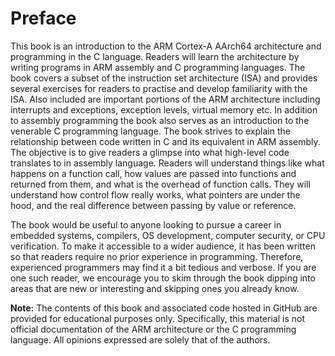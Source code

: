 # Preface

This book is an introduction to the ARM Cortex-A AArch64 architecture and programming in the C language. Readers will learn the architecture by writing programs in ARM assembly and C programming languages. The book covers a subset of the instruction set architecture (ISA) and provides several exercises for readers to practise and develop familiarity with the ISA. Also included are important portions of the ARM architecture including interrupts and exceptions, exception levels, virtual memory etc. In addition to assembly programming the book also serves as an introduction to the venerable C programming language. The book strives to explain the relationship between code written in C and its equivalent in ARM assembly. The objective is to give readers a glimpse into what high-level code translates to in assembly language. Readers will understand things like what happens on a function call, how values are passed into functions and returned from them, and what is the overhead of function calls. They will understand how control flow really works, what pointers are under the hood, and the real difference between passing by value or reference.

The book would be useful to anyone looking to pursue a career in embedded systems, compilers, OS development, computer security, or CPU verification. To make it accessible to a wider audience, it has been written so that readers require no prior experience in programming. Therefore, experienced programmers may find it a bit tedious and verbose. If you are one such reader, we encourage you to skim through the book dipping into areas that are new or interesting and skipping ones you already know. 

**Note:** 
The contents of this book and associated code hosted in GitHub are provided for educational purposes only. Specifically, this material is not official documentation of the ARM architecture or the C programming language. All opinions expressed are solely that of the authors.
